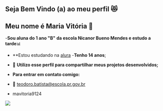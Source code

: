## Seja Bem Vindo (a) ao meu perfil 😻

## Meu nome é **Maria Vitória** 🖤

-**Sou aluna do 1 ano "B" da escola Nicanor Bueno Mendes e estudo a tarde**📊
- **Estou estudando na [alura](https://WWW.alura.com.br)
-**Tenho 14 anos**;
- 🎠 **Utilizo esse perfil para compartilhar meus projetos desenvolvidos;**

- **Para entrar em contato comigo:**
- 📧 teodoro.batista@escola.pr.gov.br
  
- mavitoria9124


![](https://media.tenor.com/zQV1EHnRyVMAAAAj/stitch-love.gif)

